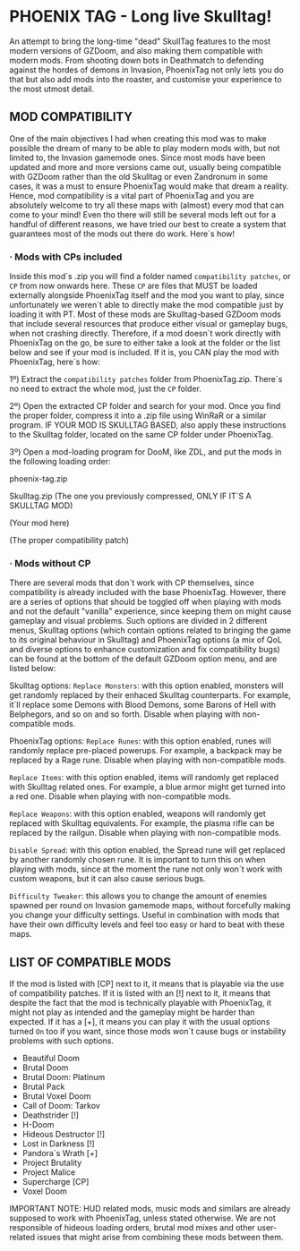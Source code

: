 # PHOENIX TAG - Long live Skulltag!
An attempt to bring the long-time "dead" SkullTag features to the most modern versions of GZDoom, and also making them compatible with modern mods. From shooting down bots in Deathmatch to defending against the hordes of demons in Invasion, PhoenixTag not only lets you do that but also add mods into the roaster, and customise your experience to the most utmost detail.


## MOD COMPATIBILITY
One of the main objectives I had when creating this mod was to make possible the dream of many to be able to play modern mods with, but not limited to, the Invasion gamemode ones. Since most mods have been updated and more and more versions came out, usually being compatible with GZDoom rather than the old Skulltag or even Zandronum in some cases, it was a must to ensure PhoenixTag would make that dream a reality. Hence, mod compatibility is a vital part of PhoenixTag and you are absolutely welcome to try all these maps with (almost) every mod that can come to your mind! Even tho there will still be several mods left out for a handful of different reasons, we have tried our best to create a system that guarantees most of the mods out there do work. Here´s how!

### · Mods with CPs included
Inside this mod´s .zip you will find a folder named `compatibility patches`, or `CP` from now onwards here. These `CP` are files that MUST be loaded externally alongside PhoenixTag itself and the mod you want to play, since unfortunately we weren´t able to directly make the mod compatible just by loading it with PT. Most of these mods are Skulltag-based GZDoom mods that include several resources that produce either visual or gameplay bugs, when not crashing directly. Therefore, if a mod doesn´t work directly with PhoenixTag on the go, be sure to either take a look at the folder or the list below and see if your mod is included. If it is, you CAN play the mod with PhoenixTag, here´s how:

1º) Extract the `compatibility patches` folder from PhoenixTag.zip. There´s no need to extract the whole mod, just the `CP` folder.

2º) Open the extracted CP folder and search for your mod. Once you find the proper folder, compress it into a .zip file using WinRaR or a similar program. IF YOUR MOD IS SKULLTAG BASED, also apply these instructions to the Skulltag folder, located on the same CP folder under PhoenixTag.

3º) Open a mod-loading program for DooM, like ZDL, and put the mods in the following loading order:

phoenix-tag.zip

Skulltag.zip (The one you previously compressed, ONLY IF IT´S A SKULLTAG MOD)

(Your mod here)

(The proper compatibility patch)

### · Mods without CP
There are several mods that don´t work with CP themselves, since compatibility is already included with the base PhoenixTag. However, there are a series of options that should be toggled off when playing with mods and not the default "vanilla" experience, since keeping them on might cause gameplay and visual problems. Such options are divided in 2 different menus, Skulltag options (which contain options related to bringing the game to its original behaviour in Skulltag) and PhoenixTag options (a mix of QoL and diverse options to enhance customization and fix compatibility bugs) can be found at the bottom of the default GZDoom option menu, and are listed below:

Skulltag options:
`Replace Monsters`: with this option enabled, monsters will get randomly replaced by their enhaced Skulltag counterparts. For example, it´ll replace some Demons with Blood Demons, some Barons of Hell with Belphegors, and so on and so forth. Disable when playing with non-compatible mods.

PhoenixTag options:
`Replace Runes`: with this option enabled, runes will randomly replace pre-placed powerups. For example, a backpack may be replaced by a Rage rune. Disable when playing with non-compatible mods.

`Replace Items`: with this option enabled, items will randomly get replaced with Skulltag related ones. For example, a blue armor might get turned into a red one. Disable when playing with non-compatible mods.

`Replace Weapons`: with this option enabled, weapons will randomly get replaced with Skulltag equivalents. For example, the plasma rifle can be replaced by the railgun. Disable when playing with non-compatible mods.

`Disable Spread`: with this option enabled, the Spread rune will get replaced by another randomly chosen rune. It is important to turn this on when playing with mods, since at the moment the rune not only won´t work with custom weapons, but it can also cause serious bugs.

`Difficulty Tweaker`: this allows you to change the amount of enemies spawned per round on Invasion gamemode maps, without forcefully making you change your difficulty settings. Useful in combination with mods that have their own difficulty levels and feel too easy or hard to beat with these maps.


## LIST OF COMPATIBLE MODS
If the mod is listed with [CP] next to it, it means that is playable via the use of compatibility patches. If it is listed with an [!] next to it, it means that despite the fact that the mod is technically playable with PhoenixTag, it might not play as intended and the gameplay might be harder than expected. If it has a [+], it means you can play it with the usual options turned `On` too if you want, since those mods won´t cause bugs or instability problems with such options.
 - Beautiful Doom
 - Brutal Doom
 - Brutal Doom: Platinum
 - Brutal Pack
 - Brutal Voxel Doom
 - Call of Doom: Tarkov
 - Deathstrider [!]
 - H-Doom
 - Hideous Destructor [!]
 - Lost in Darkness [!]
 - Pandora´s Wrath [+]
 - Project Brutality
 - Project Malice
 - Supercharge [CP]
 - Voxel Doom
 
 IMPORTANT NOTE: HUD related mods, music mods and similars are already supposed to work with PhoenixTag, unless stated otherwise. We are not responsible of hideous loading orders, brutal mod mixes and other user-related issues that might arise from combining these mods between them.